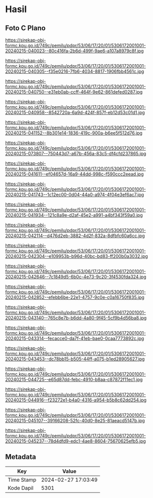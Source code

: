 # Hasil

## Foto C Plano

https://sirekap-obj-formc.kpu.go.id/749c/pemilu/pdpr/53/06/17/20/01/5306172001001-20240215-040023--80c416fa-2b6d-499f-9ae6-a107a8979c8f.jpg

https://sirekap-obj-formc.kpu.go.id/749c/pemilu/pdpr/53/06/17/20/01/5306172001001-20240215-040305--f35e0216-7fb6-4034-8817-1906fbb4561c.jpg

https://sirekap-obj-formc.kpu.go.id/749c/pemilu/pdpr/53/06/17/20/01/5306172001001-20240215-040750--e31eb0ab-ccff-464f-9e62-861defed0287.jpg

https://sirekap-obj-formc.kpu.go.id/749c/pemilu/pdpr/53/06/17/20/01/5306172001001-20240215-040958--8542720a-6a9d-424f-857f-eb12d53c01d1.jpg

https://sirekap-obj-formc.kpu.go.id/749c/pemilu/pdpr/53/06/17/20/01/5306172001001-20240215-041152--8b301e14-1836-419c-900a-b6ee5f512d76.jpg

https://sirekap-obj-formc.kpu.go.id/749c/pemilu/pdpr/53/06/17/20/01/5306172001001-20240215-073807--750443d7-a67b-456a-83c5-df4cfd237865.jpg

https://sirekap-obj-formc.kpu.go.id/749c/pemilu/pdpr/53/06/17/20/01/5306172001001-20240215-041611--ef04657d-16a9-44dd-998c-f590ccc2eead.jpg

https://sirekap-obj-formc.kpu.go.id/749c/pemilu/pdpr/53/06/17/20/01/5306172001001-20240215-041743--1c12ec00-0d04-44a0-a974-4f04e3ef6ac7.jpg

https://sirekap-obj-formc.kpu.go.id/749c/pemilu/pdpr/53/06/17/20/01/5306172001001-20240215-041934--121c8a9e-d2af-45e2-a991-a4bf343f59a0.jpg

https://sirekap-obj-formc.kpu.go.id/749c/pemilu/pdpr/53/06/17/20/01/5306172001001-20240215-042114--d476d2eb-3882-4d2f-832a-8dfbfc60a6cc.jpg

https://sirekap-obj-formc.kpu.go.id/749c/pemilu/pdpr/53/06/17/20/01/5306172001001-20240215-042304--e109953b-b96d-40bc-bd83-ff200b0a3032.jpg

https://sirekap-obj-formc.kpu.go.id/749c/pemilu/pdpr/53/06/17/20/01/5306172001001-20240215-042646--7c1849d5-6b0c-4e73-9c20-3f4530fda324.jpg

https://sirekap-obj-formc.kpu.go.id/749c/pemilu/pdpr/53/06/17/20/01/5306172001001-20240215-042852--efebb6be-22e1-4757-9c0e-c0a16750f835.jpg

https://sirekap-obj-formc.kpu.go.id/749c/pemilu/pdpr/53/06/17/20/01/5306172001001-20240215-043140--765c8e7b-b6dd-4a80-9f45-5cf9b4d56ba8.jpg

https://sirekap-obj-formc.kpu.go.id/749c/pemilu/pdpr/53/06/17/20/01/5306172001001-20240215-043314--fecacce0-da7f-41eb-bae0-0caa7773892c.jpg

https://sirekap-obj-formc.kpu.go.id/749c/pemilu/pdpr/53/06/17/20/01/5306172001001-20240215-043453--dc78bb15-b505-44ff-a075-b1ed28905627.jpg

https://sirekap-obj-formc.kpu.go.id/749c/pemilu/pdpr/53/06/17/20/01/5306172001001-20240215-044725--e65d87dd-febc-4910-b8aa-c87872f11ec1.jpg

https://sirekap-obj-formc.kpu.go.id/749c/pemilu/pdpr/53/06/17/20/01/5306172001001-20240215-044916--f23272e1-b4a0-4316-a954-b5b8c62dd254.jpg

https://sirekap-obj-formc.kpu.go.id/749c/pemilu/pdpr/53/06/17/20/01/5306172001001-20240215-045107--39166208-52fc-40d0-8e25-81aeacd5147b.jpg

https://sirekap-obj-formc.kpu.go.id/749c/pemilu/pdpr/53/06/17/20/01/5306172001001-20240215-045237--78d4dfd9-edc1-4ae8-8604-75670625efb5.jpg


## Metadata

| Key        | Value               |
| ---------- | ------------------- |
| Time Stamp | 2024-02-27 17:03:49 |
| Kode Dapil | 5301                |



